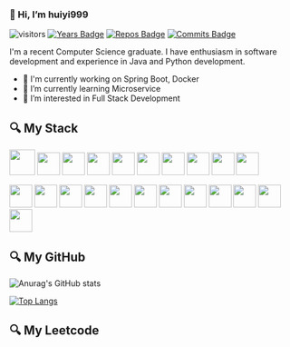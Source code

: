 ###  :wave: Hi, I’m huiyi999 

![visitors](https://visitor-badge.glitch.me/badge?page_id=huiyi999.huiyi999&left_color=black&right_color=green)
[![Years Badge](https://badges.pufler.dev/years/huiyi999)](https://badges.pufler.dev)
[![Repos Badge](https://badges.pufler.dev/repos/huiyi999)](https://badges.pufler.dev)
[![Commits Badge](https://badges.pufler.dev/commits/monthly/huiyi999)](https://badges.pufler.dev)


I'm a recent Computer Science graduate. I have enthusiasm in software development and experience in Java and Python development.

- :telescope: I'm currently working on Spring Boot, Docker
- 🌱 I’m currently learning Microservice
- 👀 I’m interested in Full Stack Development



## :mag: My Stack 
<code><img height="45" src="https://www.vectorlogo.zone/logos/java/java-horizontal.svg"></code>
<code><img height="40" src="https://www.vectorlogo.zone/logos/python/python-ar21.svg"></code>
<code><img height="40" src="https://www.vectorlogo.zone/logos/mysql/mysql-ar21.svg"></code>
<code><img height="40" src="https://www.vectorlogo.zone/logos/springio/springio-ar21.svg"></code>
<code><img height="40" src="https://www.runoob.com/wp-content/uploads/2015/07/restful.gif"></code>
<code><img height="40" src="https://www.vectorlogo.zone/logos/gnu_bash/gnu_bash-ar21.svg"></code>
<code><img height="40" src="https://www.vectorlogo.zone/logos/git-scm/git-scm-ar21.svg"></code>
<code><img height="40" src="https://www.vectorlogo.zone/logos/apache_tomcat/apache_tomcat-ar21.svg"></code>
<code><img height="40" src="https://www.vectorlogo.zone/logos/javascript/javascript-vertical.svg"></code>
<code><img height="40" src="https://www.vectorlogo.zone/logos/jquery/jquery-horizontal.svg"></code>

<code><img height="40" src="https://www.vectorlogo.zone/logos/w3_css/w3_css-official.svg"></code>
<code><img height="40" src="https://www.vectorlogo.zone/logos/getbootstrap/getbootstrap-ar21.svg"></code>
<code><img height="40" src="https://www.vectorlogo.zone/logos/w3_html5/w3_html5-ar21.svg"></code>
<code><img height="40" src="https://www.vectorlogo.zone/logos/tensorflow/tensorflow-ar21.svg"></code>
<code><img height="40" src="https://www.vectorlogo.zone/logos/jupyter/jupyter-ar21.svg"></code>
<code><img height="40" src="https://www.vectorlogo.zone/logos/getpostman/getpostman-ar21.svg"></code>
<code><img height="40" src="https://www.vectorlogo.zone/logos/docker/docker-official.svg"></code>
<code><img height="40" src="https://cdn.worldvectorlogo.com/logos/c.svg"></code>
<code><img height="40" src="https://cdn.worldvectorlogo.com/logos/c--4.svg"></code>
<code><img height="40" src="https://www.vectorlogo.zone/logos/dotnet/dotnet-horizontal.svg"></code>
<code><img height="40" src="https://www.vectorlogo.zone/logos/erlang/erlang-official.svg"></code>
<code><img height="40" src="https://www.vectorlogo.zone/logos/clojure/clojure-ar21.svg"></code> 




## :mag: My GitHub

![Anurag's GitHub stats](https://github-readme-stats.vercel.app/api?username=huiyi999&count_private=true)

[![Top Langs](https://github-readme-stats.vercel.app/api/top-langs/?username=huiyi999&layout=compact)](https://github.com/huiyi999/github-readme-stats)

## :mag: My Leetcode
<div class="message-body">
<!--       <p>国际版示例链接：<code>https://stats.justsong.cn/api/leetcode/?username=accc_hhh</code></p> -->
      <img alt="" src="https://stats.justsong.cn/api/leetcode/?username=accc_hhh">
    </div>
<!---
huiyi999/huiyi999 is a ✨ special ✨ repository because its `README.md` (this file) appears on your GitHub profile.
You can click the Preview link to take a look at your changes.
--->
